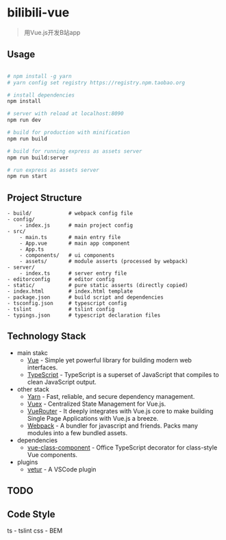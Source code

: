 # bilibili-vue

> 用Vue.js开发B站app

## Usage

```bash

# npm install -g yarn
# yarn config set registry https://registry.npm.taobao.org

# install dependencies
npm install

# server with reload at localhost:8090
npm run dev

# build for production with minification
npm run build

# build for running express as assets server
npm run build:server

# run express as assets server
npm run start

```

## Project Structure

```
- build/            # webpack config file
- config/
    - index.js      # main project config
- src/
    - main.ts       # main entry file
    - App.vue       # main app component
    - App.ts
    - components/   # ui components
    - assets/       # module asserts (processed by webpack)
- server/
    - index.ts      # server entry file
- editorconfig      # editor config
- static/           # pure static asserts (directly copied)
- index.html        # index.html template
- package.json      # build script and dependencies
- tsconfig.json     # typescript config
- tslint            # tslint config
- typings.json      # typescript declaration files
```

## Technology Stack
- main stakc
    - [Vue]() - Simple yet powerful library for building modern web interfaces.
    - [TypeScript]() - TypeScript is a superset of JavaScript that compiles to clean JavaScript output.
- other stack
    - [Yarn]() - Fast, reliable, and secure dependency management.
    - [Vuex]() - Centralized State Management for Vue.js.
    - [VueRouter]() -  It deeply integrates with Vue.js core to make building Single Page Applications with Vue.js a breeze.
    - [Webpack]() - A bundler for javascript and friends. Packs many modules into a few bundled assets.
- dependencies
    - [vue-class-component](https://github.com/vuejs/vue-class-component) - Office TypeScript decorator for class-style Vue components.
- plugins
    - [vetur](https://github.com/octref/vetur) - A VSCode plugin

## TODO

## Code Style
ts - tslint
css - BEM
